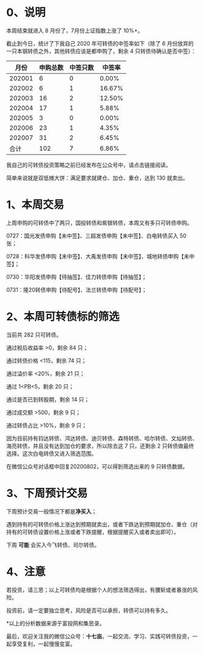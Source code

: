 # 0、说明

本周结束就进入 8 月份了，7月份上证指数上涨了 10%+。

截止到今日，统计了下我自己 2020 年可转债的中签率如下（除了 6 月份放弃的一只本钢转债之外，其他转债应该是都申购了，剩余 4 只转债待确认是否中签）：

| 月份   | 申购总数 | 中签只数 | 中签率 |
| ------ | -------- | -------- | ------ |
| 202001 | 6        | 0        | 0.00%  |
| 202002 | 6        | 1        | 16.67% |
| 202003 | 16       | 2        | 12.50% |
| 202004 | 17       | 1        | 5.88%  |
| 202005 | 3        | 0        | 0.00%  |
| 202006 | 23       | 1        | 4.35%  |
| 202007 | 31       | 2        | 6.45%  |
| 合计   | 102      | 7        | 6.86%  |

我自己的可转债投资策略之前已经发布在公众号中，请点击链接阅读。

简单来说就是双低摊大饼：满足要求就建仓、加仓、重仓，达到 130 就卖出。

# 1、本周交易

上周申购的可转债中了两只，国投转债和紫银转债，本周又有多只可转债申购。

0727：国光发债申购【未中签】、三超发债申购【未中签】、白电转债买入 50 张；

0728：科华发债申购【未中签】、大禹发债申购【未中签】、城地转债申购【未中签】；

0730：华阳发债申购【待抽签】、佳力转债申购【待抽签】；

0731：隆20转债申购【待配号】、法兰转债申购【待配号】；

# 2、本周可转债标的筛选

当前共 282 只可转债。

通过税后收益率 >0，剩余 84 只；

通过转债价格 <115，剩余 74 只；

通过溢价率 <20%，剩余 21 只；

通过 1<PB<5，剩余 20 只；

通过是否已到转股期，剩余 14 只；

通过成交额 >500，剩余 9 只；

通过转债占比 >10%，剩余 9 只；

因为目前持有钧达转债、鸿达转债、迪贝转债、森特转债、哈尔转债、文灿转债、海亮转债，并且没有达到加仓的要求，所以除去这 7 只，还剩余 2 只转债做最终选择。这次白电转债又进入筛选范围。

在微信公众号对话框中回复20200802，可以得到筛选出来的 9 只转债数据。

# 3、下周预计交易

下周预计交易一般情况下都是**净买入**；

遇到持有的可转债价格上涨达到预期就卖出，或者下跌达到预期就加仓、重仓（对持有的可转债设置价格上涨或者下跌提醒，根据提醒买入或者卖出即可）。

下周 **可能** 会买入今飞转债、司尔转债。

# 4、注意

若投资，请三思；以上可转债均是根据个人的想法筛选得出，有腰斩或者暴涨的风险。

投资前，请一定要独立思考，风险是否可以承担，转债可以持有多久。

*以上的分析数据来源于富投网和集思录。

最后，欢迎关注我的微信公众号：**十七亩**。一起交流、学习、实践可转债投资，一起享受复利，一起慢慢变富。